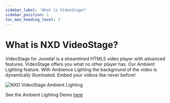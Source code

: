 ```yaml
---
sidebar_label: 'What is VideoStage?'
sidebar_position: 1
toc_max_heading_level: 3
---
```


# What is NXD VideoStage?

VideoStage for Joomla! is a streamlined HTML5 video player with advanced features. VideoStage offers you what no other
player has. Our Ambient Lighting feature. With Ambience Lighting the background of the video is dynamically illuminated.
Embed your videos like never before!

<img src="/img/videostage/ambient-demo.jpg" alt="NXD VideoStage Ambient Lighting" class="bordered" />

See the Ambient Lighting Demo [here](https://demo.nx-designs.com/index.php/videostage/ambient-lighting)